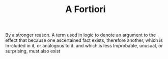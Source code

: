 ---
title: A Fortiori
permalink: "/definitions/a-fortiori.html"
body: By a stronger reason. A term used in logic to denote an argument to the effect
  that because one ascertained fact exists, therefore another, which is In-cluded
  in it, or analogous to it. and which is less Improbable, unusual, or surprising,
  must also exist
published_at: '2018-07-07'
layout: post
---